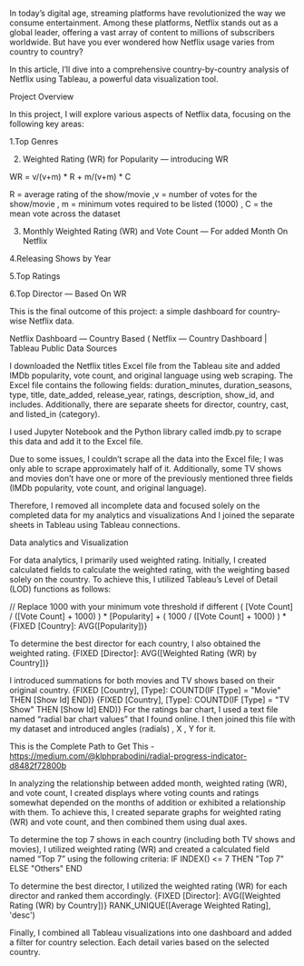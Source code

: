 In today’s digital age, streaming platforms have revolutionized the way we consume entertainment. Among these platforms, Netflix stands out as a global leader, offering a vast array of content to millions of subscribers worldwide. But have you ever wondered how Netflix usage varies from country to country?

In this article, I’ll dive into a comprehensive country-by-country analysis of Netflix using Tableau, a powerful data visualization tool.

Project Overview

In this project, I will explore various aspects of Netflix data, focusing on the following key areas:

1.Top Genres

2. Weighted Rating (WR) for Popularity — introducing WR

WR = v/(v+m) * R + m/(v+m) * C

R = average rating of the show/movie ,v = number of votes for the show/movie , m = minimum votes required to be listed (1000) , C = the mean vote across the dataset

3. Monthly Weighted Rating (WR) and Vote Count — For added Month On Netflix

4.Releasing Shows by Year

5.Top Ratings

6.Top Director — Based On WR

This is the final outcome of this project: a simple dashboard for country-wise Netflix data.


Netflix Dashboard — Country Based ( Netflix — Country Dashboard | Tableau Public
Data Sources

I downloaded the Netflix titles Excel file from the Tableau site and added IMDb popularity, vote count, and original language using web scraping. The Excel file contains the following fields: duration_minutes, duration_seasons, type, title, date_added, release_year, ratings, description, show_id, and includes. Additionally, there are separate sheets for director, country, cast, and listed_in (category).

I used Jupyter Notebook and the Python library called imdb.py to scrape this data and add it to the Excel file.

Due to some issues, I couldn’t scrape all the data into the Excel file; I was only able to scrape approximately half of it. Additionally, some TV shows and movies don’t have one or more of the previously mentioned three fields (IMDb popularity, vote count, and original language).

Therefore, I removed all incomplete data and focused solely on the completed data for my analytics and visualizations And I joined the separate sheets in Tableau using Tableau connections.

Data analytics and Visualization

For data analytics, I primarily used weighted rating. Initially, I created calculated fields to calculate the weighted rating, with the weighting based solely on the country. To achieve this, I utilized Tableau’s Level of Detail (LOD) functions as follows:

// Replace 1000  with your minimum vote threshold if different
( [Vote Count] / ([Vote Count] + 1000) ) * [Popularity] + 
( 1000 / ([Vote Count] + 1000) ) * {FIXED [Country]: AVG([Popularity])}

To determine the best director for each country, I also obtained the weighted rating.
{FIXED [Director]: AVG([Weighted Rating (WR) by Country])}

I introduced summations for both movies and TV shows based on their original country.
{FIXED [Country], [Type]: COUNTD(IF [Type] = "Movie" THEN [Show Id] END)}
{FIXED [Country], [Type]: COUNTD(IF [Type] = "TV Show" THEN [Show Id] END)}
For the ratings bar chart, I used a text file named “radial bar chart values” that I found online. I then joined this file with my dataset and introduced angles (radials) , X , Y for it.

This is the Complete Path to Get This -https://medium.com/@klphprabodini/radial-progress-indicator-d8482f72800b

In analyzing the relationship between added month, weighted rating (WR), and vote count, I created displays where voting counts and ratings somewhat depended on the months of addition or exhibited a relationship with them.
To achieve this, I created separate graphs for weighted rating (WR) and vote count, and then combined them using dual axes.

To determine the top 7 shows in each country (including both TV shows and movies), I utilized weighted rating (WR) and created a calculated field named “Top 7” using the following criteria:
IF INDEX() <= 7 THEN "Top 7" ELSE "Others" END

To determine the best director, I utilized the weighted rating (WR) for each director and ranked them accordingly.
{FIXED [Director]: AVG([Weighted Rating (WR) by Country])}
RANK_UNIQUE([Average Weighted Rating], 'desc')

Finally, I combined all Tableau visualizations into one dashboard and added a filter for country selection. Each detail varies based on the selected country.

